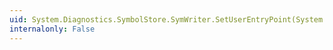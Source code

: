 ```yaml
---
uid: System.Diagnostics.SymbolStore.SymWriter.SetUserEntryPoint(System.Diagnostics.SymbolStore.SymbolToken)
internalonly: False
---
```

